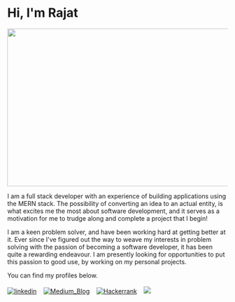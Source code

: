 # Hi, I'm Rajat

<p align="center">
<img src= "https://media.giphy.com/media/XEfobFYazqawdjLt6y/giphy.gif" width="640" height="360"/>
</p>

I am a full stack developer with an experience of building applications using the MERN stack. The possibility of converting an idea to an actual entity, is what excites me the most about software development, and it serves as a motivation for me to trudge along and complete a project that I begin!

I am a keen problem solver, and have been working hard at getting better at it. Ever since I've figured out the way to weave my interests in problem solving with the passion of becoming a software developer, it has been quite a rewarding endeavour. I am presently looking for opportunities to put this passion to good use, by working on my personal projects.

You can find my profiles below.
<br><br>
[![linkedin][1.1]][1] &nbsp;&nbsp;&nbsp;[![Medium_Blog][1.2]][2]&nbsp;&nbsp;&nbsp; [![Hackerrank][1.3]][3]&nbsp;&nbsp;&nbsp; <a href="mailto:rajatm544@gmail"><img src="https://img.techpowerup.org/200713/mail-line.png" /></a>

[1.1]: https://img.techpowerup.org/200713/linkedin-box-fill-2.png
[1]: https://www.linkedin.com/in/rajat--m
[1.2]: https://img.techpowerup.org/200713/medium-fill.png
[2]: https://medium.com/@rajat_m
[1.3]: https://img.techpowerup.org/200713/hackerrank-icon-30.png
[3]: https://www.hackerrank.com/Rajat_M
